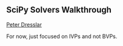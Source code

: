 ## SciPy Solvers Walkthrough

[Peter Dresslar](github.com/peterdresslar)

For now, just focused on IVPs and not BVPs. 

